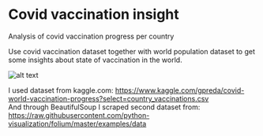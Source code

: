 # Covid vaccination insight
Analysis of covid vaccination progress per country

Use covid vaccination dataset together with world population dataset to get some insights about state of vaccination in the world.

![alt text](https://user-images.githubusercontent.com/74175283/136737526-0c77edc8-28eb-4b6f-9cfa-3c84783c8751.png)


I used dataset from kaggle.com: https://www.kaggle.com/gpreda/covid-world-vaccination-progress?select=country_vaccinations.csv \
And through BeautifulSoup I scraped second dataset from: https://raw.githubusercontent.com/python-visualization/folium/master/examples/data
